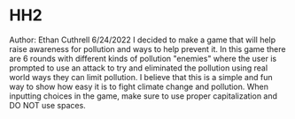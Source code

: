 # HH2
Author: Ethan Cuthrell
6/24/2022
I decided to make a game that will help raise awareness for pollution and ways to help prevent it. In this game there are 6 rounds with different kinds of pollution "enemies" where the user is prompted to use an attack to try and eliminated the pollution using real world ways they can limit pollution. I believe that this is a simple and fun way to show how easy it is to fight climate change and pollution. When inputting choices in the game, make sure to use proper capitalization and DO NOT use spaces.
